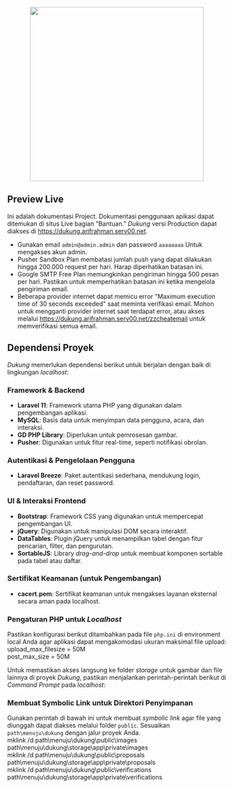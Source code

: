 <p align="center"><img src="https://dukung.arifrahman.serv00.net/images/logo.png" width="400"></p>

## Preview Live

Ini adalah dokumentasi Project. Dokumentasi penggunaan apikasi dapat ditemukan di situs Live bagian "Bantuan." *Dukung* versi Production dapat diakses di https://dukung.arifrahman.serv00.net.

- Gunakan email `admin@admin.admin` dan password `aaaaaaaa` Untuk mengakses akun admin.
- Pusher Sandbox Plan membatasi jumlah push yang dapat dilakukan hingga 200.000 request per hari. Harap diperhatikan batasan ini.
- Google SMTP Free Plan memungkinkan pengiriman hingga 500 pesan per hari. Pastikan untuk memperhatikan batasan ini ketika mengelola pengiriman email.
- Beberapa provider internet dapat memicu error "Maximum execution time of 30 seconds exceeded" saat meminta verifikasi email. Mohon untuk mengganti provider internet saat terdapat error, atau akses melalui https://dukung.arifrahman.serv00.net/zzcheatemail untuk memverifikasi semua email.

## Dependensi Proyek

*Dukung* memerlukan dependensi berikut untuk berjalan dengan baik di lingkungan *localhost*:

### Framework & Backend
- **Laravel 11**: Framework utama PHP yang digunakan dalam pengembangan aplikasi.
- **MySQL**: Basis data untuk menyimpan data pengguna, acara, dan interaksi.
- **GD PHP Library**: Diperlukan untuk pemrosesan gambar.
- **Pusher**: Digunakan untuk fitur real-time, seperti notifikasi obrolan.

### Autentikasi & Pengelolaan Pengguna
- **Laravel Breeze**: Paket autentikasi sederhana, mendukung login, pendaftaran, dan reset password.

### UI & Interaksi Frontend
- **Bootstrap**: Framework CSS yang digunakan untuk mempercepat pengembangan UI.
- **jQuery**: Digunakan untuk manipulasi DOM secara interaktif.
- **DataTables**: Plugin jQuery untuk menampilkan tabel dengan fitur pencarian, filter, dan pengurutan.
- **SortableJS**: Library *drag-and-drop* untuk membuat komponen sortable pada tabel atau daftar.

### Sertifikat Keamanan (untuk Pengembangan)
- **cacert.pem**: Sertifikat keamanan untuk mengakses layanan eksternal secara aman pada localhost.

### Pengaturan PHP untuk *Localhost*

Pastikan konfigurasi berikut ditambahkan pada file `php.ini` di environment local Anda agar aplikasi dapat mengakomodasi ukuran maksimal file upload:<br>
upload_max_filesize = 50M<br>
post_max_size = 50M<br>

Untuk memastikan akses langsung ke folder *storage* untuk gambar dan file lainnya di proyek *Dukung*, pastikan menjalankan perintah-perintah berikut di *Command Prompt* pada *localhost*:

### Membuat Symbolic Link untuk Direktori Penyimpanan

Gunakan perintah di bawah ini untuk membuat *symbolic link* agar file yang diunggah dapat diakses melalui folder `public`. Sesuaikan `path\menuju\dukung` dengan jalur proyek Anda.<br>
mklink /d path\menuju\dukung\public\images path\menuju\dukung\storage\app\private\images<br>
mklink /d path\menuju\dukung\public\proposals path\menuju\dukung\storage\app\private\proposals<br>
mklink /d path\menuju\dukung\public\verifications path\menuju\dukung\storage\app\private\verifications<br>
